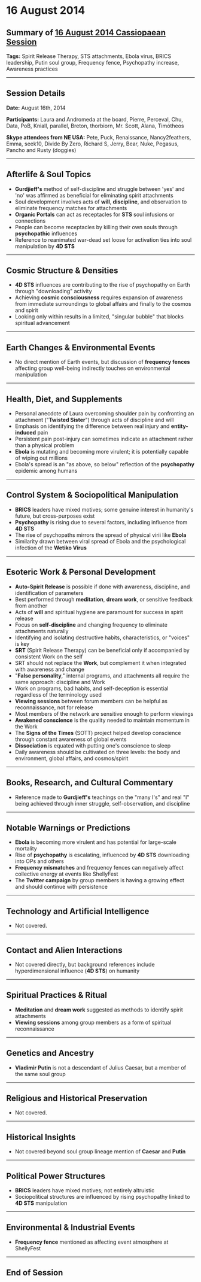 # 16 August 2014

## Summary of [16 August 2014 Cassiopaean Session](https://cassiopaea.org/forum/threads/session-16-august-2014.35757/#post-515754)

**Tags:** Spirit Release Therapy, STS attachments, Ebola virus, BRICS leadership, Putin soul group, Frequency fence, Psychopathy increase, Awareness practices

---

## Session Details

**Date:** August 16th, 2014

**Participants:** Laura and Andromeda at the board, Pierre, Perceval, Chu, Data, PoB, Kniall, parallel, Breton, thorbiorn, Mr. Scott, Alana, Timótheos

**Skype attendees from NE USA:** Pete, Puck, Renaissance, Nancy2feathers, Emma, seek10, Divide By Zero, Richard S, Jerry, Bear, Nuke, Pegasus, Pancho and Rusty (doggies)

---

## Afterlife & Soul Topics

- **Gurdjieff's** method of self-discipline and struggle between 'yes' and 'no' was affirmed as beneficial for eliminating spirit attachments
- Soul development involves acts of **will**, **discipline**, and observation to eliminate frequency matches for attachments
- **Organic Portals** can act as receptacles for **STS** soul infusions or connections
- People can become receptacles by killing their own souls through **psychopathic** influences
- Reference to reanimated war-dead set loose for activation ties into soul manipulation by **4D STS**

---

## Cosmic Structure & Densities

- **4D STS** influences are contributing to the rise of psychopathy on Earth through "downloading" activity
- Achieving **cosmic consciousness** requires expansion of awareness from immediate surroundings to global affairs and finally to the cosmos and spirit
- Looking only within results in a limited, "singular bubble" that blocks spiritual advancement

---

## Earth Changes & Environmental Events

- No direct mention of Earth events, but discussion of **frequency fences** affecting group well-being indirectly touches on environmental manipulation

---

## Health, Diet, and Supplements

- Personal anecdote of Laura overcoming shoulder pain by confronting an attachment ("**Twisted Sister**") through acts of discipline and will
- Emphasis on identifying the difference between real injury and **entity-induced** pain
- Persistent pain post-injury can sometimes indicate an attachment rather than a physical problem
- **Ebola** is mutating and becoming more virulent; it is potentially capable of wiping out millions
- Ebola's spread is an "as above, so below" reflection of the **psychopathy** epidemic among humans

---

## Control System & Sociopolitical Manipulation

- **BRICS** leaders have mixed motives; some genuine interest in humanity's future, but cross-purposes exist
- **Psychopathy** is rising due to several factors, including influence from **4D STS**
- The rise of psychopaths mirrors the spread of physical virii like **Ebola**
- Similarity drawn between viral spread of Ebola and the psychological infection of the **Wetiko Virus**

---

## Esoteric Work & Personal Development

- **Auto-Spirit Release** is possible if done with awareness, discipline, and identification of parameters
- Best performed through **meditation**, **dream work**, or sensitive feedback from another
- Acts of **will** and spiritual hygiene are paramount for success in spirit release
- Focus on **self-discipline** and changing frequency to eliminate attachments naturally
- Identifying and isolating destructive habits, characteristics, or "voices" is key
- **SRT** (Spirit Release Therapy) can be beneficial only if accompanied by consistent Work on the self
- SRT should not replace the **Work**, but complement it when integrated with awareness and change
- "**False personality**," internal programs, and attachments all require the same approach: discipline and Work
- Work on programs, bad habits, and self-deception is essential regardless of the terminology used
- **Viewing sessions** between forum members can be helpful as reconnaissance, not for release
- Most members of the network are sensitive enough to perform viewings
- **Awakened conscience** is the quality needed to maintain momentum in the Work
- The **Signs of the Times** (SOTT) project helped develop conscience through constant awareness of global events
- **Dissociation** is equated with putting one's conscience to sleep
- Daily awareness should be cultivated on three levels: the body and environment, global affairs, and cosmos/spirit

---

## Books, Research, and Cultural Commentary

- Reference made to **Gurdjieff's** teachings on the "many I's" and real "I" being achieved through inner struggle, self-observation, and discipline

---

## Notable Warnings or Predictions

- **Ebola** is becoming more virulent and has potential for large-scale mortality
- Rise of **psychopathy** is escalating, influenced by **4D STS** downloading into OPs and others
- **Frequency mismatches** and frequency fences can negatively affect collective energy at events like ShellyFest
- The **Twitter campaign** by group members is having a growing effect and should continue with persistence

---

## Technology and Artificial Intelligence

- Not covered.

---

## Contact and Alien Interactions

- Not covered directly, but background references include hyperdimensional influence (**4D STS**) on humanity

---

## Spiritual Practices & Ritual

- **Meditation** and **dream work** suggested as methods to identify spirit attachments
- **Viewing sessions** among group members as a form of spiritual reconnaissance

---

## Genetics and Ancestry

- **Vladimir Putin** is not a descendant of Julius Caesar, but a member of the same soul group

---

## Religious and Historical Preservation

- Not covered.

---

## Historical Insights

- Not covered beyond soul group lineage mention of **Caesar** and **Putin**

---

## Political Power Structures

- **BRICS** leaders have mixed motives; not entirely altruistic
- Sociopolitical structures are influenced by rising psychopathy linked to **4D STS** manipulation

---

## Environmental & Industrial Events

- **Frequency fence** mentioned as affecting event atmosphere at ShellyFest

---

## End of Session